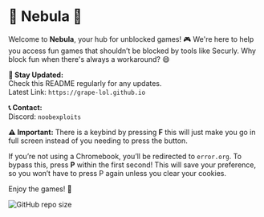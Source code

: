 # 🌌 Nebula 🚀

Welcome to **Nebula**, your hub for unblocked games! 🎮 We're here to help you access fun games that shouldn’t be blocked by tools like Securly. Why block fun when there's always a workaround? 😄

**🔔 Stay Updated:**  
Check this README regularly for any updates.  
Latest Link: `https://grape-lol.github.io`

**📞 Contact:**  
Discord: `noobexploits`

**⚠️ Important:**
There is a keybind by pressing **F** this will just make you go in full screen instead of you needing to press the button.

If you’re not using a Chromebook, you’ll be redirected to `error.org`. To bypass this, press **P** within the first second! This will save your preference, so you won’t have to press P again unless you clear your cookies.

Enjoy the games! 🎉

![GitHub repo size](https://img.shields.io/github/repo-size/grape-lol/telltaleheartscript-backup?style=flat&color=%23b482ff)
